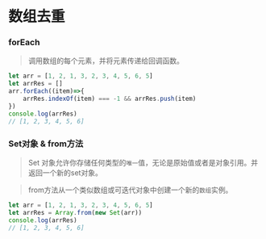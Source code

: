 # 数组去重

### forEach

> 调用数组的每个元素，并将元素传递给回调函数。

```js
let arr = [1, 2, 1, 3, 2, 3, 4, 5, 6, 5]
let arrRes = []
arr.forEach((item)=>{
    arrRes.indexOf(item) === -1 && arrRes.push(item)
})
console.log(arrRes)
// [1, 2, 3, 4, 5, 6]
```

### Set对象 & from方法

> Set 对象允许你存储任何类型的`唯一`值，无论是原始值或者是对象引用。并返回一个新的set对象。

> from方法从一个类似数组或可迭代对象中创建一个新的`数组`实例。

```js
let arr = [1, 2, 1, 3, 2, 3, 4, 5, 6, 5]
let arrRes = Array.from(new Set(arr))
console.log(arrRes)
// [1, 2, 3, 4, 5, 6]
```
